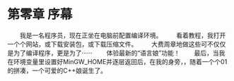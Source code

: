 # 第零章 序幕

&emsp;&emsp;我是一名程序员，现在正坐在电脑前配置编译环境。
&emsp;&emsp;看着教程，我打开一个个网站，或下载安装包，或下载压缩文件。
&emsp;&emsp;大费周章地做这些可不仅仅是为了编译程序，更是为了······
&emsp;&emsp;体验最新的“语言娘”功能！
&emsp;&emsp;最后，当我在环境变量里设置好MinGW_HOME并逐层返回后，在我的身旁，，随着一个个01的拼凑，一个可爱的C++娘诞生了。